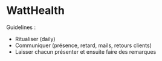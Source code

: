 # WattHealth

Guidelines :
- Ritualiser (daily)
- Communiquer (présence, retard, mails, retours clients)
- Laisser chacun présenter et ensuite faire des remarques
